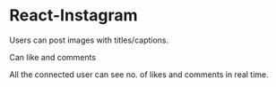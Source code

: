 # React-Instagram

Users can post images with titles/captions.

Can like and comments

All the connected user can see no. of likes and comments in real time.
